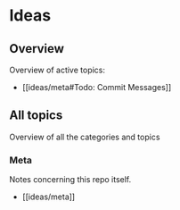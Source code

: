 # Ideas

## Overview

Overview of active topics:

- [[ideas/meta#Todo: Commit Messages]]

## All topics

Overview of all the categories and topics
### Meta

Notes concerning this repo itself.

- [[ideas/meta]]


